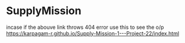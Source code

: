 # SupplyMission





incase if the abouve link throws 404 error use this to see the o/p
https://karpagam-r.github.io/Supply-Mission-1---Project-22/index.html
